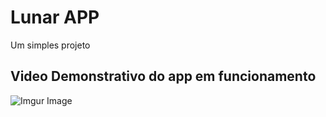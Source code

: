 # Lunar APP

Um simples projeto

## Video Demonstrativo do app em funcionamento


![Imgur Image](https://imgur.com/a/BZ2liLh)



